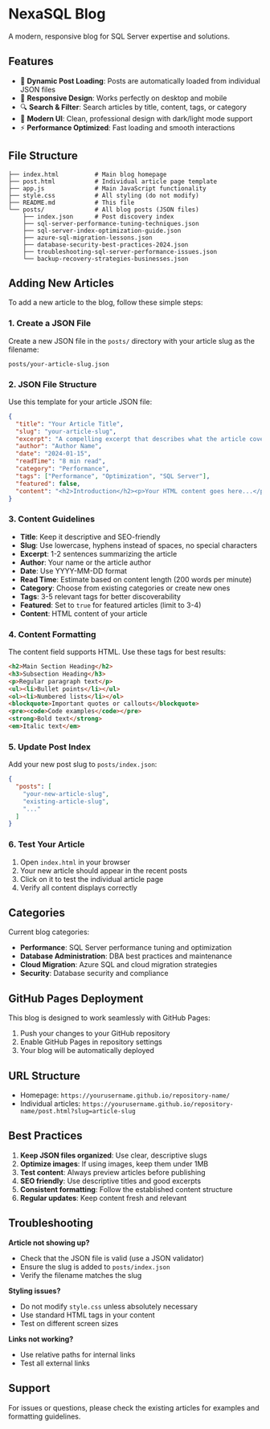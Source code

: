 # NexaSQL Blog

A modern, responsive blog for SQL Server expertise and solutions.

## Features

- 🚀 **Dynamic Post Loading**: Posts are automatically loaded from individual JSON files
- 📱 **Responsive Design**: Works perfectly on desktop and mobile
- 🔍 **Search & Filter**: Search articles by title, content, tags, or category
- 🎨 **Modern UI**: Clean, professional design with dark/light mode support
- ⚡ **Performance Optimized**: Fast loading and smooth interactions

## File Structure

```
├── index.html          # Main blog homepage
├── post.html           # Individual article page template
├── app.js              # Main JavaScript functionality
├── style.css           # All styling (do not modify)
├── README.md           # This file
└── posts/              # All blog posts (JSON files)
    ├── index.json      # Post discovery index
    ├── sql-server-performance-tuning-techniques.json
    ├── sql-server-index-optimization-guide.json
    ├── azure-sql-migration-lessons.json
    ├── database-security-best-practices-2024.json
    ├── troubleshooting-sql-server-performance-issues.json
    └── backup-recovery-strategies-businesses.json
```

## Adding New Articles

To add a new article to the blog, follow these simple steps:

### 1. Create a JSON File

Create a new JSON file in the `posts/` directory with your article slug as the filename:

```
posts/your-article-slug.json
```

### 2. JSON File Structure

Use this template for your article JSON file:

```json
{
  "title": "Your Article Title",
  "slug": "your-article-slug",
  "excerpt": "A compelling excerpt that describes what the article covers...",
  "author": "Author Name",
  "date": "2024-01-15",
  "readTime": "8 min read",
  "category": "Performance",
  "tags": ["Performance", "Optimization", "SQL Server"],
  "featured": false,
  "content": "<h2>Introduction</h2><p>Your HTML content goes here...</p>"
}
```

### 3. Content Guidelines

- **Title**: Keep it descriptive and SEO-friendly
- **Slug**: Use lowercase, hyphens instead of spaces, no special characters
- **Excerpt**: 1-2 sentences summarizing the article
- **Author**: Your name or the article author
- **Date**: Use YYYY-MM-DD format
- **Read Time**: Estimate based on content length (200 words per minute)
- **Category**: Choose from existing categories or create new ones
- **Tags**: 3-5 relevant tags for better discoverability
- **Featured**: Set to `true` for featured articles (limit to 3-4)
- **Content**: HTML content of your article

### 4. Content Formatting

The content field supports HTML. Use these tags for best results:

```html
<h2>Main Section Heading</h2>
<h3>Subsection Heading</h3>
<p>Regular paragraph text</p>
<ul><li>Bullet points</li></ul>
<ol><li>Numbered lists</li></ol>
<blockquote>Important quotes or callouts</blockquote>
<pre><code>Code examples</code></pre>
<strong>Bold text</strong>
<em>Italic text</em>
```

### 5. Update Post Index

Add your new post slug to `posts/index.json`:

```json
{
  "posts": [
    "your-new-article-slug",
    "existing-article-slug",
    "..."
  ]
}
```

### 6. Test Your Article

1. Open `index.html` in your browser
2. Your new article should appear in the recent posts
3. Click on it to test the individual article page
4. Verify all content displays correctly

## Categories

Current blog categories:
- **Performance**: SQL Server performance tuning and optimization
- **Database Administration**: DBA best practices and maintenance
- **Cloud Migration**: Azure SQL and cloud migration strategies  
- **Security**: Database security and compliance

## GitHub Pages Deployment

This blog is designed to work seamlessly with GitHub Pages:

1. Push your changes to your GitHub repository
2. Enable GitHub Pages in repository settings
3. Your blog will be automatically deployed

## URL Structure

- Homepage: `https://yourusername.github.io/repository-name/`
- Individual articles: `https://yourusername.github.io/repository-name/post.html?slug=article-slug`

## Best Practices

1. **Keep JSON files organized**: Use clear, descriptive slugs
2. **Optimize images**: If using images, keep them under 1MB
3. **Test content**: Always preview articles before publishing
4. **SEO friendly**: Use descriptive titles and good excerpts
5. **Consistent formatting**: Follow the established content structure
6. **Regular updates**: Keep content fresh and relevant

## Troubleshooting

**Article not showing up?**
- Check that the JSON file is valid (use a JSON validator)
- Ensure the slug is added to `posts/index.json`
- Verify the filename matches the slug

**Styling issues?**
- Do not modify `style.css` unless absolutely necessary
- Use standard HTML tags in your content
- Test on different screen sizes

**Links not working?**
- Use relative paths for internal links
- Test all external links

## Support

For issues or questions, please check the existing articles for examples and formatting guidelines.

